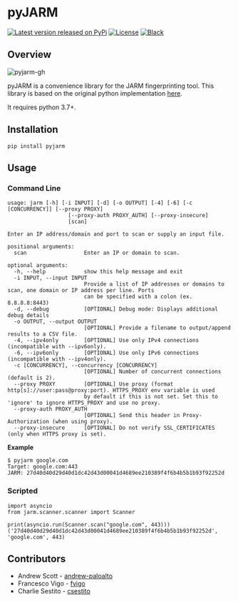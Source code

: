 # pyJARM

[![Latest version released on PyPi](https://img.shields.io/pypi/v/pyjarm.svg)](https://pypi.python.org/pypi/pyjarm)
[![License](https://img.shields.io/pypi/l/pyjarm)](https://github.com/PaloAltoNetworks/pyjarm/blob/main/LICENSE)
[![Black](https://img.shields.io/badge/code%20style-black-000000.svg)](https://github.com/psf/black)

## Overview

![pyjarm-gh](https://user-images.githubusercontent.com/7642165/105513920-33b09f00-5cd3-11eb-8dc7-e0b3cc9bd569.png)

pyJARM is a convenience library for the JARM fingerprinting tool. This library is based on the original python implementation [here](https://github.com/salesforce/jarm).

It requires python 3.7+.

## Installation
```
pip install pyjarm
```

## Usage

### Command Line
```
usage: jarm [-h] [-i INPUT] [-d] [-o OUTPUT] [-4] [-6] [-c [CONCURRENCY]] [--proxy PROXY]
                   [--proxy-auth PROXY_AUTH] [--proxy-insecure]
                   [scan]

Enter an IP address/domain and port to scan or supply an input file.

positional arguments:
  scan                  Enter an IP or domain to scan.

optional arguments:
  -h, --help            show this help message and exit
  -i INPUT, --input INPUT
                        Provide a list of IP addresses or domains to scan, one domain or IP address per line. Ports
                        can be specified with a colon (ex. 8.8.8.8:8443)
  -d, --debug           [OPTIONAL] Debug mode: Displays additional debug details
  -o OUTPUT, --output OUTPUT
                        [OPTIONAL] Provide a filename to output/append results to a CSV file.
  -4, --ipv4only        [OPTIONAL] Use only IPv4 connections (incompatible with --ipv6only).
  -6, --ipv6only        [OPTIONAL] Use only IPv6 connections (incompatible with --ipv4only).
  -c [CONCURRENCY], --concurrency [CONCURRENCY]
                        [OPTIONAL] Number of concurrent connections (default is 2).
  --proxy PROXY         [OPTIONAL] Use proxy (format http[s]://user:pass@proxy:port). HTTPS_PROXY env variable is used
                        by default if this is not set. Set this to 'ignore' to ignore HTTPS_PROXY and use no proxy.
  --proxy-auth PROXY_AUTH
                        [OPTIONAL] Send this header in Proxy-Authorization (when using proxy).
  --proxy-insecure      [OPTIONAL] Do not verify SSL_CERTIFICATES (only when HTTPS proxy is set).
```

**Example**
```
$ pyjarm google.com
Target: google.com:443
JARM: 27d40d40d29d40d1dc42d43d00041d4689ee210389f4f6b4b5b1b93f92252d
```

### Scripted
```
import asyncio
from jarm.scanner.scanner import Scanner

print(asyncio.run(Scanner.scan("google.com", 443)))
('27d40d40d29d40d1dc42d43d00041d4689ee210389f4f6b4b5b1b93f92252d', 'google.com', 443)
```

## Contributors

- Andrew Scott - [andrew-paloalto](https://github.com/andrew-paloalto)
- Francesco Vigo - [fvigo](https://github.com/fvigo)
- Charlie Sestito - [csestito](http://github.com/csestito)
